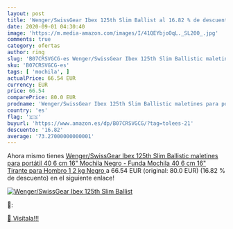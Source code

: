 ```yaml
---
layout: post
title: 'Wenger/SwissGear Ibex 125th Slim Ballist al 16.82 % de descuento'
date: 2020-09-01 04:30:40
image: 'https://m.media-amazon.com/images/I/41QEYbjoOqL._SL200_.jpg'
comments: true
category: ofertas
author: ring
slug: 'B07CRSVGCG-es Wenger/SwissGear Ibex 125th Slim Ballistic maletines para...'
sku: 'B07CRSVGCG-es'
tags: [ 'mochila', ]
actualPrice: 66.54 EUR
currency: EUR
price: 66.54
comparePrice: 80.0 EUR
prodname: 'Wenger/SwissGear Ibex 125th Slim Ballistic maletines para portátil 40 6 cm  16"  Mochila Negro - Funda  Mochila  40 6 cm  16"   Tirante para Hombro  1 2 kg  Negro '
country: 'es'
flag: '🇪🇸'
buyurl: 'https://www.amazon.es/dp/B07CRSVGCG/?tag=tolees-21'
descuento: '16.82'
average: '73.27000000000001'
---
```


Ahora mismo tienes [Wenger/SwissGear Ibex 125th Slim Ballistic maletines para portátil 40 6 cm  16"  Mochila Negro - Funda  Mochila  40 6 cm  16"   Tirante para Hombro  1 2 kg  Negro ](https://www.amazon.es/dp/B07CRSVGCG/?tag=tolees-21) a 66.54 EUR (original: 80.0 EUR) (16.82 %  de descuento) en el siguiente enlace!

[![Wenger/SwissGear Ibex 125th Slim Ballist](https://m.media-amazon.com/images/I/41QEYbjoOqL._SL200_.jpg)](https://www.amazon.es/dp/B07CRSVGCG/?tag=tolees-21)

🔎:


[🛒 Visítala!!!](https://www.amazon.es/dp/B07CRSVGCG/?tag=tolees-21)
